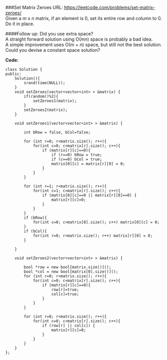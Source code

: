 ###Set Matrix Zeroes
URL: https://leetcode.com/problems/set-matrix-zeroes/</br>
Given a _m_ x _n_ matrix, if an element is 0, set its entire row and column to 0. Do it in place.

####Follow up:
Did you use extra space?</br>
A straight forward solution using O(_mn_) space is probably a bad idea.</br>
A simple improvement uses O(_m + n_) space, but still not the best solution.</br>
Could you devise a constant space solution?

__Code:__

	class Solution {
	public:
	    Solution(){
	        srand(time(NULL));
	    }
	    void setZeroes(vector<vector<int> > &matrix) {
	        if(random()%2){
	            setZeroes1(matrix);
	        }
	        setZeroes2(matrix);
	    }
	    
	    void setZeroes1(vector<vector<int> > &matrix) {
	        
	        int bRow = false, bCol=false;
	        
	        for (int r=0; r<matrix.size(); r++){
	            for(int c=0; c<matrix[r].size(); c++){
	                if (matrix[r][c]==0){
	                    if (r==0) bRow = true;
	                    if (c==0) bCol = true;
	                    matrix[0][c] = matrix[r][0] = 0;
	                }
	            }
	        }
	        
	        for (int r=1; r<matrix.size(); r++){
	            for(int c=1; c<matrix[r].size(); c++){
	                if (matrix[0][c]==0 || matrix[r][0]==0) {
	                    matrix[r][c]=0;
	                }
	            }
	        }
	        if (bRow){
	            for(int c=0; c<matrix[0].size(); c++) matrix[0][c] = 0;
	        }
	        if (bCol){
	            for(int r=0; r<matrix.size(); r++) matrix[r][0] = 0;
	        }

	    }
	    
	    void setZeroes2(vector<vector<int> > &matrix) {

	        bool *row = new bool[matrix.size()]();
	        bool *col = new bool[matrix[0].size()]();
	        for (int r=0; r<matrix.size(); r++){
	            for(int c=0; c<matrix[r].size(); c++){
	                if (matrix[r][c]==0){
	                    row[r]=true;
	                    col[c]=true;
	                }
	            }
	        }
	        
	        for (int r=0; r<matrix.size(); r++){
	            for(int c=0; c<matrix[r].size(); c++){
	                if (row[r] || col[c]) {
	                    matrix[r][c]=0;
	                }
	            }
	        }
	    }
	};